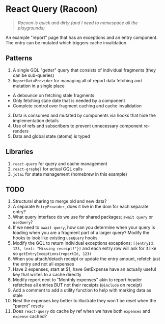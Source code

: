 # React Query (Racoon)
> *Racoon is quick and dirty (and I need to namespace all the playgrounds)*

An example "report" page that has an exceptions and an entry component. The entry can be mutated which triggers cache invalidation.

## Patterns

1. A single GQL "getter" query that consists of individual fragments (they can be sub-queries)
2. `ReportDataProvider` for managing all of report data fetching and mutation in a single place
  - A debounce on fetching stale fragments
  - Only fetching stale date that is needed by a component
  - Complete control over fragment caching and cache invalidation
3. Data is consumed and mutated by components via hooks that hide the implementation details
4. Use of refs and subscribers to prevent unnecessary component re-renders
5. Data and global state (atoms) is typed

## Libraries

1. `react-query` for query and cache management
2. `react-graphql` for actual GQL calls
3. `jotai` for state management (homebrew in this example)

## TODO

1. Structural sharing to merge old and new data?
1. A separate `EntryProvider`, does it live in the dom for each separate entry?
1. What query interface do we use for shared packages; `await query` or `useQuery`?
1. If we need to `await query`, how can you determine when your query is loading when you are a fragment part of a larger query? Modify the hooks to look like existing `useQuery` hooks
1. Modify the GQL to return individual exceptions exceptions: `[{entryId: 123, text: "Missing receipt!"}]` and each entry row will ask for it like so `getEntryExceptions(reportId, 123)`
1. When you attach/detach receipt or update the entry amount, refetch just the entry and not all expenses
1. Have 2 expenses, start at $1; have GetExpense have an actually useful key that writes to a cache directly
1. Modify report next to "Monthly expenses" akin to report header refetches all entries BUT not their receipts (`@include` on receipt)
1. Add a comment to add a utility function to help with marking data as stale
1. Nest the expenses key better to illustrate they won't be reset when the "parent" resets
1. Does `react-query` do cache by ref when we have both `expenses` and `expense` cached?
